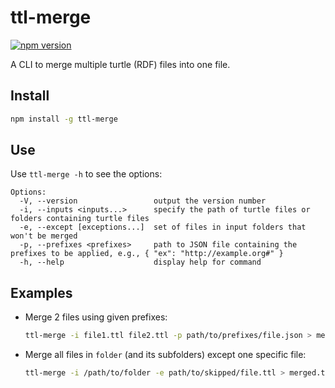 # ttl-merge
[![npm version](https://badge.fury.io/js/ttl-merge.svg)](https://badge.fury.io/js/ttl-merge)

A CLI to merge multiple turtle (RDF) files into one file.

## Install

```bash
npm install -g ttl-merge
```

## Use

Use `ttl-merge -h` to see the options:

```
Options:
  -V, --version                 output the version number
  -i, --inputs <inputs...>      specify the path of turtle files or folders containing turtle files
  -e, --except [exceptions...]  set of files in input folders that won't be merged
  -p, --prefixes <prefixes>     path to JSON file containing the prefixes to be applied, e.g., { "ex": "http://example.org#" }
  -h, --help                    display help for command
```

## Examples

- Merge 2 files using given prefixes:  

  ```bash
  ttl-merge -i file1.ttl file2.ttl -p path/to/prefixes/file.json > merged.ttl
  ```

- Merge all files in `folder` (and its subfolders) except one specific file:

  ```bash
  ttl-merge -i /path/to/folder -e path/to/skipped/file.ttl > merged.ttl
  ```

  

